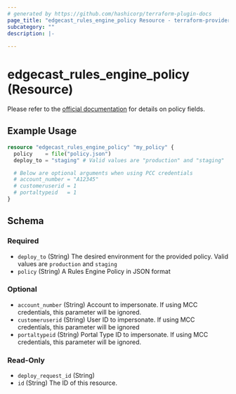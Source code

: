 ```yaml
---
# generated by https://github.com/hashicorp/terraform-plugin-docs
page_title: "edgecast_rules_engine_policy Resource - terraform-provider-edgecast"
subcategory: ""
description: |-
  
---
```


# edgecast_rules_engine_policy (Resource)
Please refer to the [official documentation](https://developer.edgecast.com/cdn/api/index.html#Media_Management/REv4/Add-Policy.htm) for details on policy fields.

## Example Usage

```terraform
resource "edgecast_rules_engine_policy" "my_policy" {
  policy    = file("policy.json")
  deploy_to = "staging" # Valid values are "production" and "staging"

  # Below are optional arguments when using PCC credentials
  # account_number = "A12345"
  # customeruserid = 1
  # portaltypeid   = 1
}
```

<!-- schema generated by tfplugindocs -->
## Schema

### Required

- `deploy_to` (String) The desired environment for the provided policy. Valid values are `production` and `staging`
- `policy` (String) A Rules Engine Policy in JSON format

### Optional

- `account_number` (String) Account to impersonate. If using MCC credentials, this parameter will be ignored.
- `customeruserid` (String) User ID to impersonate. If using MCC credentials, this parameter will be ignored
- `portaltypeid` (String) Portal Type ID to impersonate. If using MCC credentials, this parameter will be ignored.

### Read-Only

- `deploy_request_id` (String)
- `id` (String) The ID of this resource.